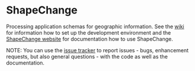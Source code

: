 # ShapeChange
Processing application schemas for geographic information. See the [wiki](https://github.com/ShapeChange/ShapeChange/wiki) for information how to set up the development environment and the [ShapeChange website](https://shapechange.net) for documentation how to use ShapeChange. 

NOTE: You can use the [issue tracker](https://github.com/ShapeChange/ShapeChange/issues) to report issues - bugs, enhancement requests, but also general questions - with the code as well as the documentation.
